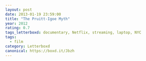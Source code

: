 ```yaml
---
layout: post 
date: 2013-01-19 23:59:00
title: "The Pruitt-Igoe Myth"
year: 2012
rating: 0.7
tags_letterboxd: documentary, Netflix, streaming, laptop, NYC
tags:
  - film
category: Letterboxd
canonical: https://boxd.it/Jbzh
---
```

